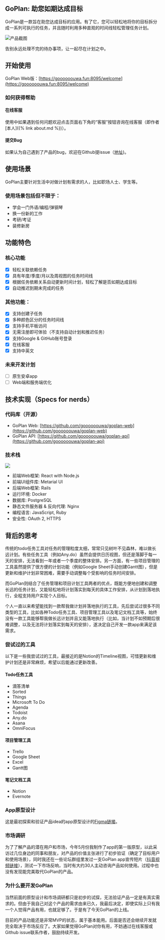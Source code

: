 
## GoPlan: 助您如期达成目标

GoPlan是一款旨在助您达成目标的应用。有了它，您可以轻松地将你的目标拆分成一系列可执行的任务，并且随时利用多种直观的时间线轻松管理任务计划。

![产品截图](https://goooooouwa.fun:8143/static/images/202208090949907.png)

告别永远处理不完的待办事项，让一起尽在计划之中。

## 开始使用

GoPlan Web版：[https://goooooouwa.fun:8095/welcome](https://goooooouwa.fun:8095/welcome)

### 如何获得帮助

#### 在线客服
使用中如果遇到任何问题欢迎点击页面右下角的“客服”按钮咨询在线客服（即作者[本人]({% link about.md %})）。

#### 提交Bug
如果认为自己遇到了产品的bug，欢迎在Github提issue（[地址](https://github.com/goooooouwa/goplan-web/issues))。

## 使用场景

GoPlan主要针对生活中对做计划有需求的人，比如职场人士、学生等。

### 使用场景包括但不限于：
- 学会一门外语/编程/弹钢琴
- 换一份新的工作
- 考研/考证
- 装修新房

## 功能特色

### 核心功能

- [x]  轻松关联依赖任务
- [x]  具有年度/季度/月以及周视图的任务时间线
- [x]  根据任务依赖关系自动更新时间计划，轻松了解是否如期达成目标
- [x]  自动推迟到期未完成的任务

### 其他功能：

- [x]  支持创建子任务
- [x]  多种颜色区分的任务时间线
- [x]  支持手机平板访问
- [x]  无需注册即可体验（不支持自动计划和推迟任务）
- [x]  支持Google & GitHub账号登录
- [x]  在线客服
- [x]  支持中英文

### 未来开发计划

- [ ] 原生安卓app
- [ ] Web端和服务端优化

## 技术实现（Specs for nerds）

### 代码库（开源）

- GoPlan Web: [https://github.com/goooooouwa/goplan-web](https://github.com/goooooouwa/goplan-web)
- GoPlan API: [https://github.com/goooooouwa/goplan-api](https://github.com/goooooouwa/goplan-api)

### 技术栈

![](https://goooooouwa.fun:8143/static/images/202208091134111.jpg)

- 前端Web框架: React with Node.js
- 前端UI组件库: Metarial UI
- 后端Web框架: Rails
- 运行环境: Docker
- 数据库: PostgreSQL
- 静态文件服务器 & 反向代理: Nginx
- 编程语言: JavaScript, Ruby
- 安全性: OAuth 2, HTTPS

## 背后的思考

传统的todo任务工具对任务的管理粒度太细，常常只见树叶不见森林，难以做长远计划。有些任务工具（例如Any.do）虽然会提供日历视图，但还是落脚于每一天的安排，无法看到一年或者一个季度的整体安排。另一方面，有一些项目管理的工具虽然提供了很方便的计划功能（例如Google Sheet手动创建Gantt图），但是更新和维护计划非常困难，需要手动调整每个受影响的任务时间安排。

而GoPlan则结合了任务管理和项目计划工具两者的优点，既能方便地创建和调整长远的任务计划，又能轻松地将计划落实到每天的具体工作安排，从计划到落地执行，全程支持用户实现个人目标。

个人一直以来希望能找到一款帮我做计划并落地执行的工具，先后尝试过很多不同类型的工具，比如各种Todo任务工具、项目管理工具以及笔记文档工具等，始终没有一款工具能够帮我做长远计划并且又能落地执行（比如，当计划不如预期后很难调整，以及无法将计划落实到每天的安排），遂决定自己开发一款app来满足该需求。

### 尝试过的工具

以下是一些我尝试过的工具，最接近的是Notion的Timeline视图，可惜更新和维护计划还是非常麻烦，希望以后能通过更新改善。

#### Todo任务工具
- 滴答清单
- Sorted
- Things
- Microsoft To Do
- Agenda
- Todoist
- Any.do
- Asana
- OmniFocus

#### 项目管理工具
- Trello
- Google Sheet
- Excel
- Gantt图

#### 笔记文档工具
- Notion
- Evernote

### App原型设计

这是最初探索和验证产品idea的app原型设计的[Figma链接](https://www.figma.com/proto/Fu798a22H3V7v9FX5Uwq8y/Timeline-app?node-id=107%3A1355&scaling=scale-down&page-id=28%3A178&starting-point-node-id=107%3A1355)。

### 市场调研

为了了解产品的潜在用户和市场，今年5月份我制作了app的第一版原型，以此采访过几位身边的同事和朋友，对产品的价值主张进行了初步验证（确定了目标用户和使用场景），同时我还在一些论坛群组里发过一支GoPlan app宣传短片（[抖音视频链接](https://v.douyin.com/FPp9Kvc/)），测试一下市场反响，当时有大约30人主动咨询产品如何使用。过程中也没有发现能完美取代GoPlan的产品。

### 为什么要开发GoPlan

当然前面的原型设计和市场调研都只是初步的试探，无法验证产品一定是有真实需求的。但由于我自己对这个产品的需求由来已久，我最后决定，即使实际上只有我一个人觉得产品有用，也就足够了。于是有了今天GoPlan的上线。

目前的产品功能还是非常MVP的状态，属于基本能用。后面是否还会继续开发就完全取决于市场反应了。大家如果觉得GoPlan对你有用，不妨通过在线客服或Github issue联系作者，鼓励持续开发。